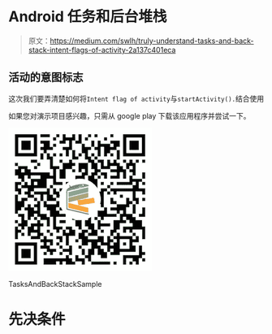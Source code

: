 # Android 任务和后台堆栈

> 原文：<https://medium.com/swlh/truly-understand-tasks-and-back-stack-intent-flags-of-activity-2a137c401eca>

## 活动的意图标志

这次我们要弄清楚如何将`Intent flag of activity`与`startActivity().`结合使用

如果您对演示项目感兴趣，只需从 google play 下载该应用程序并尝试一下。

![](img/817b59ae61d78b8dfcf2ba2414cdb20e.png)

TasksAndBackStackSample

# 先决条件